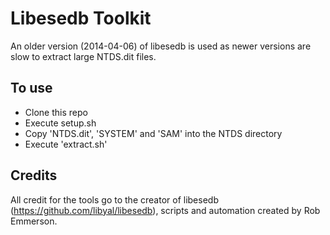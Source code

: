 # Libesedb Toolkit

An older version (2014-04-06) of libesedb is used as newer versions are slow to extract large NTDS.dit files.

## To use

* Clone this repo
* Execute setup.sh
* Copy 'NTDS.dit', 'SYSTEM' and 'SAM' into the NTDS directory
* Execute 'extract.sh'

## Credits
All credit for the tools go to the creator of libesedb (https://github.com/libyal/libesedb), scripts and automation created by Rob Emmerson.
